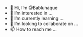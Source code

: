 - 👋 Hi, I’m @Babluhaque
- 👀 I’m interested in ...
- 🌱 I’m currently learning ...
- 💞️ I’m looking to collaborate on ...
- 📫 How to reach me ...

<!---
Babluhaque/Babluhaque is a ✨ special ✨ repository because its `README.md` (this file) appears on your GitHub profile.
You can click the Preview link to take a look at your changes.
--->
